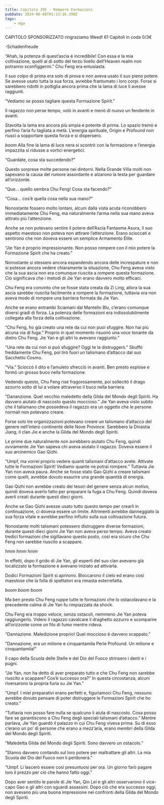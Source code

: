 ```yaml
---
title: Capitolo 395 - Rompere Formazioni
pubDate: 2024-06-08T01:13:16.390Z
tags:
    - mga
---
```

                
CAPITOLO SPONSORIZZATO ringraziamo Weed!
61 Capitoli in coda 0/3€


-Schadenfreude


“Ahah, la potenza di quest’ascia è incredibile! Con essa e la mia coltivazione, quelli al di sotto del terzo livello dell’Heaven realm non potranno sconfiggermi.” Chu Feng era entusiasta.


Il suo colpo di prima era solo di prova e non aveva usato il suo pieno potere. Se avesse usato tutta la sua forza, avrebbe frantumato i loro corpi.
Forse si sarebbero ridotti in poltiglia ancora prima che la lama di luce li avesse raggiunti.


“Vediamo se posso tagliare questa Formazione Spirit.”


Il ragazzo non perse tempo, volò in avanti e menò di nuovo un fendente in avanti.


Stavolta la lama era ancora più ampia e potente di prima. Lo spazio tremò e perfino l’aria fu tagliata a metà. L’energia spirituale, Origin e Profound non riuscì a sopportare questa forza e si dispersero.


*boom* Alla fine la lama di luce nera si scontrò con la formazione e l’energia impazzita si ridusse a vortici energetici.


“Guardate, cosa sta succedendo?”


Questo sorprese molte persone nei dintorni. Nella Grande Villa molti non sapevano la causa del rumore assordante e alzarono la testa per guardare all’orizzonte.


“Que… quello sembra Chu Feng! Cosa sta facendo?”


“Cosa… cos’è quella cosa nella sua mano?”


Nonostante fossero molto lontani, alcuni dalla vista acuta riconobbero immediatamente Chu Feng, ma naturalmente l’arma nella sua mano aveva attirato più l’attenzione.


Anche se non potevano sentire il potere dell’Ascia Fantasma Asura, il suo aspetto maestoso non poteva non attirare l’attenzione. Erano scioccati e sentirono che non doveva essere un semplice Armamento Élite.


“Jie Yan è proprio impressionante. Non posso rompere con il mio potere la Formazione Spirit che ha creato.”


Nonostante si stessero ancora espandendo ancora delle increspature e non si potesse ancora vedere chiaramente la situazione, Chu Feng aveva visto che la sua ascia non era comunque riuscita a rompere questa formazione. Ciò significava che i metodi di Jie Yan erano davvero molto efficaci.


Chu Feng era convinto che se fosse stata creata da Zi Ling, allora la sua ascia sarebbe riuscita facilmente a rompere la formazione, tuttavia ora non aveva modo di rompere una barriera formata da Jie Yan.


Anche se erano entrambi Sciamani dal Mantello Blu, c’erano comunque diversi gradi di forza. La potenza delle formazioni era indissolubilmente collegata alla forza della coltivazione.


“Chu Feng, ho già creato una rete da cui non puoi sfuggire. Non hai più alcuna via di fuga.” Proprio in quel momento risuonò una voce tonante da dietro Chu Feng. Jie Yan e gli altri lo avevano raggiunto.”


“Una rete da cui non si può sfuggire? Oggi te la distruggerò.” Sbuffò freddamente Chu Feng, poi tirò fuori un talismano d’attacco dal suo Sacchetto Cosmo.


“Via.” Scioccò il dito e l’amuleto sfrecciò in avanti. Ben presto esplose e formò un grosso buco nella formazione.


Vedendo questo, Chu Feng rise fragorosamente, poi sollecitò il drago azzurro sotto di lui a volare attraverso il buco nella barriera.


“Dananzione. Quel vecchio maledetto della Gilda del Mondo degli Spiriti. Ha davvero aiutato di nascosto questo moccioso.” Jie Yan aveva visto subito che il talismano che possedeva il ragazzo era un oggetto che le persone normali non potevano creare.


Forse solo tre organizzazioni potevano creare un talismano d’attacco del genere nell’intero continente delle Nove Province. Sarebbero la Dinastia Jiang, il clan Jie e anche la Gilda del Mondo degli Spiriti.


Le prime due naturalmente non avrebbero aiutato Chu Feng, quindi ovviamente Jie Yan sapeva chi aveva aiutato il ragazzo. Doveva essere il suo arcinemico Gao Qizhi.


“Umpf, ma vorrei proprio vedere quanti talismani d’attacco avete. Attivate tutte le Formazioni Spirit! Vediamo quante ne potrai rompere.” Tuttavia Jie Yan non aveva paura. Anche se fosse stato Gao Qizhi a creare talismani come quelli, avrebbe dovuto esaurire una grande quantità di energia.


Gao Qizhi non avrebbe creato dei tesori del genere senza alcun motivo, quindi doveva averlo fatto per preparare la fuga a Chu Feng. Quindi doveva averli creati durante questi dieci giorni.


Anche se Gao Qizhi avesse usato tutto questo tempo per crearli in continuazione, ci doveva essere un limite. Altrimenti avrebbe danneggiato la sua forza vitale e avrebbe perfino influito sulla sua coltivazione futura.


Nonostante molti talismani potessero distruggere diverse formazioni, durante questi dieci giorni Jie Yan non aveva perso tempo. Aveva creato tredici formazioni che sigillavano questo posto, così era sicuro che Chu Feng non sarebbe riuscito a scappare.


*hmm hmm hmm*


In effetti, dopo il grido di Jie Yan, gli esperti del suo clan avevano già localizzato la formazione e avevano iniziato ad attivarla.


Dodici Formazioni Spirit si aprirono. Bloccarono il cielo ed erano così maestose che la folla di spettatori era rimasta esterrefatta.


*boom boom boom*


Ma ben presto Chu Feng ruppe tutte le formazioni che lo ostacolavano e la precedente calma di Jie Yan fu rimpiazzata da shock.


Chu Feng era troppo veloce, senza ostacoli, nemmeno Jie Yan poteva raggiungerlo. Videro il ragazzo cavalcare il draghetto azzurro e scomparire all’orizzonte come un filo di fumo mentre rideva.


“Dannazione. Maledizione proprio! Quel moccioso è davvero scappato.”


“Dannazione, era un milione e cinquantamila Perle Profound. Un milione e cinquantamila!”


Il capo della Scuola delle Stelle e del Dio del Fuoco strinsero i denti e i pugni.


“Jie Yan, non ha detto di aver preparato tutto e che Chu Feng non sarebbe riuscito a scappare? Cos’è successo ora?” In questa circostanza, alcuni riversarono la propria furia su Jie Yan.”


“Umpf. I miei preparativi erano perfetti e, figuriamoci Chu Feng, nessuno avrebbe dovuto pensare di poter distruggere le Formazioni Spirit che ho creato.”


“Tuttavia non posso fare nulla se qualcuno li aiuta di nascosto. Cosa posso fare se garantiscono a Chu Feng degli speciali talismani d’attacco.” Mentre parlava, Jie Yan guardò il palazzo in cui Chu Feng viveva prima. Su di esso c’erano un po’ di persone che erano a mezz’aria, erano membri della Gilda del Mondo degli Spiriti.


“Maledetta Gilda del Mondo degli Spiriti. Sono davvero un ostacolo.”


“Stanno davvero contando sul loro potere per maltrattare gli altri. La mia Scuola del Dio del Fuoco non li perdonerà.”


“Umpf. Li lascerò essere così presuntuosi per ora. Un giorno farò pagare loro il prezzo per ciò che hanno fatto oggi.”


Dopo aver sentito le parole di Jie Yan, Qin Lei e gli altri osservarono il vice-capo Gao e gli altri con sguardi assassini. Dopo ciò che era successo oggi, non avevano più una buona impressione nei confronti della Gilda del Mondo degli Spiriti.



